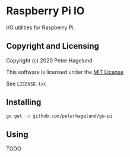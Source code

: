 # Raspberry Pi IO

I/O utilities for Raspberry Pi.

## Copyright and Licensing

Copyright (c) 2020 Peter Hagelund

This software is licensed under the [MIT License](https://en.wikipedia.org/wiki/MIT_License)

See `LICENSE.txt`

## Installing

```bash
go get -u github.com/peterhagelund/go-pi
```

## Using

TODO
